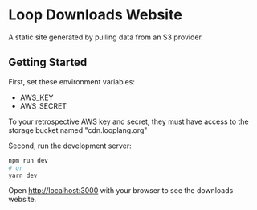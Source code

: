 # Loop Downloads Website

A static site generated by pulling data from an S3 provider.

## Getting Started

First, set these environment variables:
- AWS_KEY
- AWS_SECRET

To your retrospective AWS key and secret, they must have access to the storage bucket named "cdn.looplang.org"

Second, run the development server:

```bash
npm run dev
# or
yarn dev
```

Open [http://localhost:3000](http://localhost:3000) with your browser to see the downloads website.
